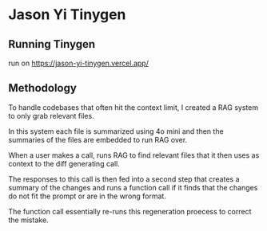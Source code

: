 # Jason Yi Tinygen

## Running Tinygen

run on https://jason-yi-tinygen.vercel.app/

## Methodology

To handle codebases that often hit the context limit, I created a RAG system to only grab relevant files.

In this system each file is summarized using 4o mini and then the summaries of the files are embedded to run RAG over.

When a user makes a call, runs RAG to find relevant files that it then uses as context to the diff generating call.

The responses to this call is then fed into a second step that creates a summary of the changes and runs a function call if it finds that the changes do not fit the prompt or are in the wrong format.

The function call essentially re-runs this regeneration proecess to correct the mistake.

